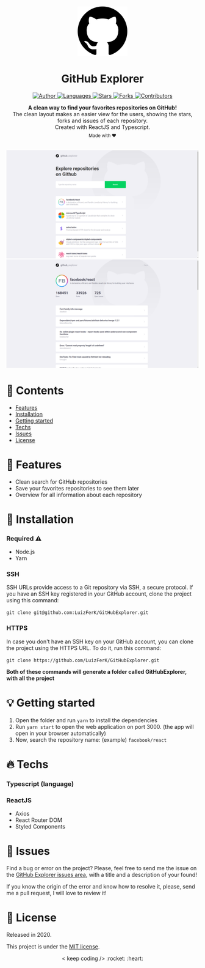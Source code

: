 <br />

<p align="center">
  <img alt="Logo" src="./.github/logo.png" width="130px" />
</p>

<h1 align="center" style="text-align: center;">GitHub Explorer</h1>

<p align="center">
	<a href="https://github.com/LuizFerK">
		<img alt="Author" src="https://img.shields.io/badge/author-Luiz%20Fernando-8E54E9?style=flat" />
	</a>
	<a href="#">
		<img alt="Languages" src="https://img.shields.io/github/languages/count/LuizFerK/GitHubExplorer?color=8E54E9&style=flat" />
	</a>
	<a href="hhttps://github.com/LuizFerK/GitHubExplorer/stargazers">
		<img alt="Stars" src="https://img.shields.io/github/stars/LuizFerK/GitHubExplorer?color=8E54E9&style=flat" />
	</a>
	<a href="https://github.com/LuizFerK/GitHubExplorer/network/members">
		<img alt="Forks" src="https://img.shields.io/github/forks/LuizFerK/GitHubExplorer?color=8E54E9&style=flat" />
	</a>
	<a href="https://github.com/LuizFerK/GitHubExplorer/graphs/contributors">
		<img alt="Contributors" src="https://img.shields.io/github/contributors/LuizFerK/GitHubExplorer?color=8E54E9&style=flat" />
	</a>
</p>

<p align="center">
	<b>A clean way to find your favorites repositories on GitHub!</b><br />
  The clean layout makes an easier view for the users, showing the stars, forks and issues of each repository.<br />
	<span>Created with ReactJS and Typescript.</span><br />
	<sub>Made with ❤️</sub>
</p>

<br />

<img alt="Dashboard" src="./.github/dashboard.png" />
<img alt="Repository" src="./.github/repository.png" />

<br />

# :pushpin: Contents

- [Features](#rocket-features)
- [Installation](#wrench-installation)
- [Getting started](#bulb-getting-started)
- [Techs](#fire-techs)
- [Issues](#bug-issues)
- [License](#book-license)

# :rocket: Features

- Clean search for GitHub repositories
- Save your favorites repositories to see them later
- Overview for all information about each repository

# :wrench: Installation

### Required :warning:
- Node.js
- Yarn

### SSH

SSH URLs provide access to a Git repository via SSH, a secure protocol. If you have an SSH key registered in your GitHub account, clone the project using this command:

```git clone git@github.com:LuizFerK/GitHubExplorer.git```

### HTTPS

In case you don't have an SSH key on your GitHub account, you can clone the project using the HTTPS URL. To do it, run this command:

```git clone https://github.com/LuizFerK/GitHubExplorer.git```

**Both of these commands will generate a folder called GitHubExplorer, with all the project**

# :bulb: Getting started

1. Open the folder and run ```yarn``` to install the dependencies
2. Run ```yarn start``` to open the web application on port 3000. (the app will open in your browser automatically)
3. Now, search the repository name: (example) ```facebook/react```

# :fire: Techs

### Typescript (language)

### ReactJS
- Axios
- React Router DOM
- Styled Components

# :bug: Issues

Find a bug or error on the project? Please, feel free to send me the issue on the [GitHub Explorer issues area](https://github.com/LuizFerK/GitHubExplorer/issues), with a title and a description of your found!

If you know the origin of the error and know how to resolve it, please, send me a pull request, I will love to review it!

# :book: License

Released in 2020.

This project is under the [MIT license](https://github.com/LuizFerK/GitHubExplorer/blob/master/LICENSE).

<p align="center">
	< keep coding /> :rocket: :heart:
</p>
